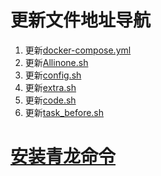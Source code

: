 # 更新文件地址导航
1. 更新[docker-compose.yml](https://github.com/Oreomeow/VIP/raw/main/Conf/Qinglong/docker-compose.yml)
2. 更新[Allinone.sh](https://github.com/Oreomeow/VIP/raw/main/Scripts/sh/Allinone.sh)
3. 更新[config.sh](https://github.com/Oreomeow/VIP/raw/main/Conf/Qinglong/config.sample.sh)
4. 更新[extra.sh](https://github.com/Oreomeow/VIP/raw/main/Tasks/qlrepo/extra.sh)
5. 更新[code.sh](https://github.com/Oreomeow/VIP/raw/main/Scripts/sh/Helpcode2.8/code.sh)
6. 更新[task_before.sh](https://github.com/Oreomeow/VIP/raw/main/Scripts/sh/Helpcode2.8/task_before.sh)
# [安装青龙命令](https://github.com/qg888/Notes/raw/main/QL/N1/%E5%AE%89%E8%A3%85%E9%9D%92%E9%BE%99.md)
